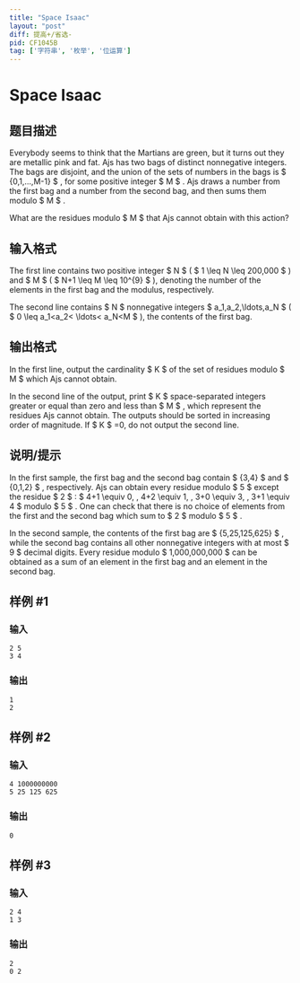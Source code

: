 ```yaml
---
title: "Space Isaac"
layout: "post"
diff: 提高+/省选-
pid: CF1045B
tag: ['字符串', '枚举', '位运算']
---
```


# Space Isaac

## 题目描述

Everybody seems to think that the Martians are green, but it turns out they are metallic pink and fat. Ajs has two bags of distinct nonnegative integers. The bags are disjoint, and the union of the sets of numbers in the bags is $ \{0,1,…,M-1\} $ , for some positive integer $ M $ . Ajs draws a number from the first bag and a number from the second bag, and then sums them modulo $ M $ .

What are the residues modulo $ M $ that Ajs cannot obtain with this action?

## 输入格式

The first line contains two positive integer $ N $ ( $ 1 \leq N \leq 200\,000 $ ) and $ M $ ( $ N+1 \leq M \leq 10^{9} $ ), denoting the number of the elements in the first bag and the modulus, respectively.

The second line contains $ N $ nonnegative integers $ a_1,a_2,\ldots,a_N $ ( $ 0 \leq a_1<a_2< \ldots< a_N<M $ ), the contents of the first bag.

## 输出格式

In the first line, output the cardinality $ K $ of the set of residues modulo $ M $ which Ajs cannot obtain.

In the second line of the output, print $ K $ space-separated integers greater or equal than zero and less than $ M $ , which represent the residues Ajs cannot obtain. The outputs should be sorted in increasing order of magnitude. If $ K $ =0, do not output the second line.

## 说明/提示

In the first sample, the first bag and the second bag contain $ \{3,4\} $ and $ \{0,1,2\} $ , respectively. Ajs can obtain every residue modulo $ 5 $ except the residue $ 2 $ : $  4+1 \equiv 0, \, 4+2 \equiv 1, \, 3+0 \equiv 3, \, 3+1 \equiv 4  $ modulo $ 5 $ . One can check that there is no choice of elements from the first and the second bag which sum to $ 2 $ modulo $ 5 $ .

In the second sample, the contents of the first bag are $ \{5,25,125,625\} $ , while the second bag contains all other nonnegative integers with at most $ 9 $ decimal digits. Every residue modulo $ 1\,000\,000\,000 $ can be obtained as a sum of an element in the first bag and an element in the second bag.

## 样例 #1

### 输入

```
2 5
3 4

```

### 输出

```
1
2

```

## 样例 #2

### 输入

```
4 1000000000
5 25 125 625

```

### 输出

```
0

```

## 样例 #3

### 输入

```
2 4
1 3

```

### 输出

```
2
0 2

```

